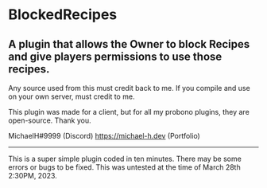 # BlockedRecipes
A plugin that allows the Owner to block Recipes and give players permissions to use those recipes.
---------------
Any source used from this must credit back to me.
If you compile and use on your own server, must credit to me.

This plugin was made for a client, but for all my probono plugins, they are open-source. Thank you.


MichaelH#9999 (Discord)
https://michael-h.dev (Portfolio)


---------------


This is a super simple plugin coded in ten minutes. There may be some errors or bugs to be fixed. This was untested at the time of March 28th 2:30PM, 2023. 
